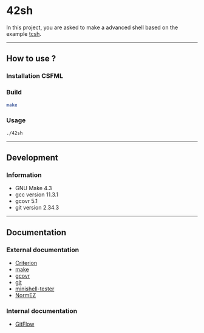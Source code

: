 # 42sh

In this project, you are asked to make a advanced shell based on the
example [tcsh](https://fr.wikipedia.org/wiki/Tcsh).
***

## How to use ?

### Installation CSFML

### Build

```bash
make
```

### Usage

```bash
./42sh
```

***

## Development
### Information

- GNU Make 4.3
- gcc version 11.3.1
- gcovr 5.1
- git version 2.34.3

***
## Documentation
### External documentation
- [Criterion](https://epitech-2022-technical-documentation.readthedocs.io/en/latest/criterion.html)
- [make](https://www.gnu.org/software/make/manual/make.html)
- [gcovr](https://gcovr.com/en/stable/index.html)
- [git](https://git-scm.com/doc)
- [minishell-tester](https://github.com/solaldunckel/minishell-tester)
- [NormEZ](https://github.com/ronanboiteau/NormEZ)
### Internal documentation
- [GitFlow](./docs/gitflow.md)